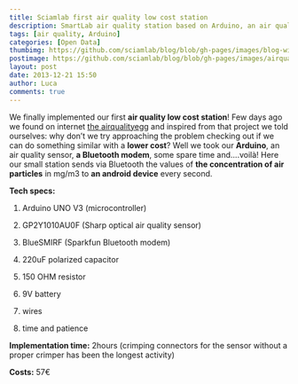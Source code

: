 ```yaml
---
title: Sciamlab first air quality low cost station
description: SmartLab air quality station based on Arduino, an air quality sensor and a Bluetooth modem is ready.
tags: [air quality, Arduino]
categories: [Open Data]
thumbimg: https://github.com/sciamlab/blog/blob/gh-pages/images/blog-widget05.jpg?raw=true
postimage: https://github.com/sciamlab/blog/blob/gh-pages/images/airqualitylowcost.jpg?raw=true
layout: post
date: 2013-12-21 15:50
author: Luca
comments: true
---
```


We finally implemented our first **air quality low cost station**!
Few days ago we found on internet [the airqualityegg](http://airqualityegg.com) and inspired from that project we told ourselves: why don’t we try approaching the problem checking out if we can do something similar with a **lower cost**? Well we took our **Arduino**, an air quality sensor, **a Bluetooth modem**, some spare time and….voilà!
Here our small station sends via Bluetooth the values of **the concentration of air particles** in mg/m3 to **an android device** every second.




**Tech specs:**

1)	Arduino UNO V3 (microcontroller)

2)	GP2Y1010AU0F (Sharp optical air quality sensor)

3)	BlueSMIRF (Sparkfun Bluetooth modem)

4)	220uF polarized capacitor

5)	150 OHM resistor

6)	9V battery

7)	wires

8)	time and patience





**Implementation time:** 2hours (crimping connectors for the sensor without a proper crimper has been the longest activity)

**Costs:** 57€
